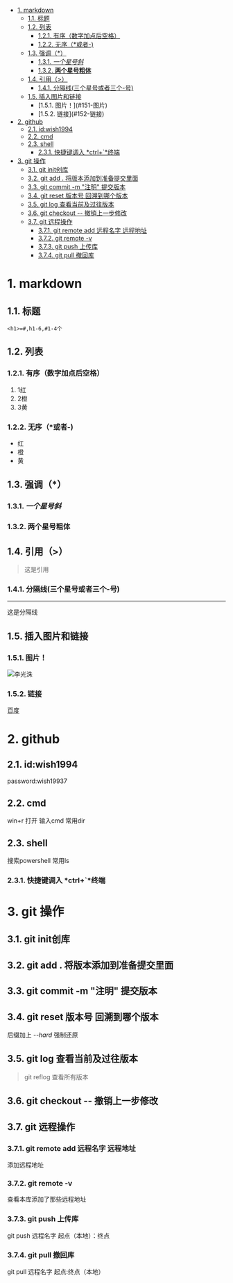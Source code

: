 <!-- TOC -->

- [1. markdown](#1-markdown)
    - [1.1. 标题](#11-标题)
    - [1.2. 列表](#12-列表)
        - [1.2.1. 有序（数字加点后空格）](#121-有序数字加点后空格)
        - [1.2.2. 无序（*或者-)](#122-无序或者-)
    - [1.3. 强调（*）](#13-强调)
        - [1.3.1. *一个星号斜*](#131-一个星号斜)
        - [1.3.2. **两个星号粗体**](#132-两个星号粗体)
    - [1.4. 引用（>）](#14-引用)
        - [1.4.1. 分隔线(三个星号或者三个-号)](#141-分隔线三个星号或者三个-号)
    - [1.5. 插入图片和链接](#15-插入图片和链接)
        - [1.5.1. 图片！[]()](#151-图片)
        - [1.5.2. 链接[]()](#152-链接)
- [2. github](#2-github)
    - [2.1. id:wish1994](#21-idwish1994)
    - [2.2. cmd](#22-cmd)
    - [2.3. shell](#23-shell)
        - [2.3.1. 快捷键调入        *ctrl+`*终端](#231-快捷键调入--------ctrl终端)
- [3. git 操作](#3-git-操作)
    - [3.1. git init创库](#31-git-init创库)
    - [3.2. git add . 将版本添加到准备提交里面](#32-git-add--将版本添加到准备提交里面)
    - [3.3. git commit -m "注明" 提交版本](#33-git-commit--m-注明-提交版本)
    - [3.4. git reset 版本号 回溯到哪个版本](#34-git-reset-版本号-回溯到哪个版本)
    - [3.5. git log 查看当前及过往版本](#35-git-log-查看当前及过往版本)
    - [3.6. git checkout -- 撤销上一步修改](#36-git-checkout----撤销上一步修改)
    - [3.7. git 远程操作](#37-git-远程操作)
        - [3.7.1. git remote add 远程名字 远程地址](#371-git-remote-add-远程名字-远程地址)
        - [3.7.2. git remote -v](#372-git-remote--v)
        - [3.7.3. git push 上传库](#373-git-push-上传库)
        - [3.7.4. git pull 撤回库](#374-git-pull-撤回库)

<!-- /TOC -->
# 1. markdown
## 1.1. 标题
```
<h1>=#,h1-6,#1-4个
```
## 1.2. 列表
### 1.2.1. 有序（数字加点后空格）
1. 1红
4. 2橙
7. 3黄
### 1.2.2. 无序（*或者-)
- 红
- 橙
- 黄
## 1.3. 强调（*）
### 1.3.1. *一个星号斜*
### 1.3.2. **两个星号粗体**
## 1.4. 引用（>）
> 这是引用
### 1.4.1. 分隔线(三个星号或者三个-号)
*** 
这是分隔线

## 1.5. 插入图片和链接
### 1.5.1. 图片！[]()
![李光洙](https://gss2.bdstatic.com/9fo3dSag_xI4khGkpoWK1HF6hhy/baike/c0%3Dbaike180%2C5%2C5%2C180%2C60/sign=6125d0bcdbc451dae2fb04b9d7943903/0b55b319ebc4b7453959fff4c9fc1e178b821506.jpg)
### 1.5.2. 链接[]()
[百度](https://www.baidu.com/)





# 2. github
## 2.1. id:wish1994
password:wish19937
## 2.2. cmd
 win+r 打开 输入cmd
常用dir
## 2.3. shell
搜索powershell
常用ls
### 2.3.1. 快捷键调入        *ctrl+`*终端

# 3. git 操作
## 3.1. git init创库
## 3.2. git add . 将版本添加到准备提交里面
## 3.3. git commit -m "注明" 提交版本
## 3.4. git reset 版本号 回溯到哪个版本
后缀加上 *--hard* 强制还原
## 3.5. git log 查看当前及过往版本
>git reflog 查看所有版本
## 3.6. git checkout -- 撤销上一步修改

## 3.7. git 远程操作
### 3.7.1. git remote add 远程名字 远程地址
添加远程地址
### 3.7.2. git remote -v
查看本库添加了那些远程地址
### 3.7.3. git push 上传库
git  push 远程名字 起点（本地）：终点
### 3.7.4. git pull 撤回库
git pull 远程名字 起点:终点（本地）





